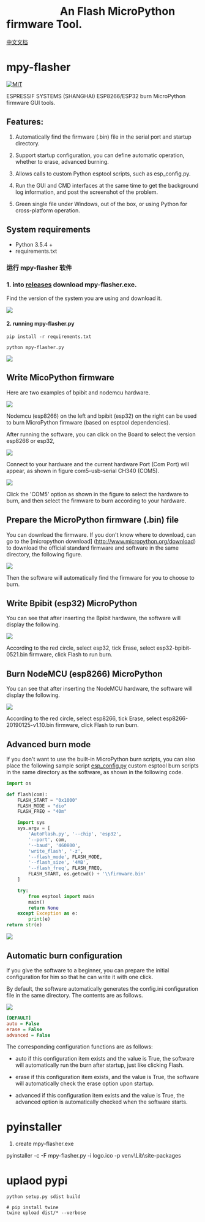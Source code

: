 # &emsp;&emsp;&emsp;&emsp;&emsp;An Flash MicroPython firmware Tool.

[中文文档](README.md)

# mpy-flasher

[![MIT](https://img.shields.io/badge/license-MIT-blue.svg)](./LICENSE)

ESPRESSIF SYSTEMS (SHANGHAI) ESP8266/ESP32 burn MicroPython firmware GUI tools.

## Features:

1. Automatically find the firmware (.bin) file in the serial port and startup directory.

2. Support startup configuration, you can define automatic operation, whether to erase, advanced burning.

3. Allows calls to custom Python esptool scripts, such as esp_config.py.

4. Run the GUI and CMD interfaces at the same time to get the background log information, and post the screenshot of the problem.

5. Green single file under Windows, out of the box, or using Python for cross-platform operation.

## System requirements

- Python 3.5.4 +
- requirements.txt

### 运行 mpy-flasher 软件

### 1. into [releases](https://github.com/junhuanchen/mpy-flasher/releases) download mpy-flasher.exe.

Find the version of the system you are using and download it.

![](readme/00.png)

#### 2. running mpy-flasher.py

```shell
pip install -r requirements.txt

python mpy-flasher.py
```

![](readme/01.png)

## Write MicoPython firmware

Here are two examples of bpibit and nodemcu hardware.

![](readme/03.png)

Nodemcu (esp8266) on the left and bpibit (esp32) on the right can be used to burn MicroPython firmware (based on esptool dependencies).

After running the software, you can click on the Board to select the version esp8266 or esp32,

![](readme/04.png)

Connect to your hardware and the current hardware Port (Com Port) will appear, as shown in figure com5-usb-serial CH340 (COM5).

![](readme/05.png)

Click the 'COM5' option as shown in the figure to select the hardware to burn, and then select the firmware to burn according to your hardware.

## Prepare the MicroPython firmware (.bin) file

You can download the firmware. If you don't know where to download, can go to the [micropython download] (http://www.micropython.org/download) to download the official standard firmware and software in the same directory, the following figure.

![](readme/07.png)

Then the software will automatically find the firmware for you to choose to burn.

## Write Bpibit (esp32) MicroPython

You can see that after inserting the Bpibit hardware, the software will display the following.

![](readme/09.png)

According to the red circle, select esp32, tick Erase, select esp32-bpibit-0521.bin firmware, click Flash to run burn.

## Burn NodeMCU (esp8266) MicroPython

You can see that after inserting the NodeMCU hardware, the software will display the following.

![](readme/11.png)

According to the red circle, select esp8266, tick Erase, select esp8266-20190125-v1.10.bin firmware, click Flash to run burn.

## Advanced burn mode
If you don't want to use the built-in MicroPython burn scripts, you can also place the following sample script [esp_config.py](https://github.com/junhuanchen/mpy-flasher/blob/master/esp_config.py) custom esptool burn scripts in the same directory as the software, as shown in the following code.

```python
import os

def flash(com):
    FLASH_START = "0x1000"
    FLASH_MODE = "dio"
    FLASH_FREQ = "40m"

    import sys
    sys.argv = [
        'AutoFlash.py', '--chip', 'esp32',
        '--port', com,
        '--baud', '460800',
        'write_flash', '-z',
        '--flash_mode', FLASH_MODE,
        '--flash_size', '4MB',
        '--flash_freq', FLASH_FREQ,
        FLASH_START, os.getcwd() + '\\firmware.bin'
    ]

    try:
        from esptool import main
        main()
        return None
    except Exception as e:
        print(e)
return str(e)
```

![](readme/13.png)

## Automatic burn configuration

If you give the software to a beginner, you can prepare the initial configuration for him so that he can write it with one click.

By default, the software automatically generates the config.ini configuration file in the same directory. The contents are as follows.

![](readme/15.png)

```ini
[DEFAULT]
auto = False
erase = False
advanced = False
```

The corresponding configuration functions are as follows:

- auto if this configuration item exists and the value is True, the software will automatically run the burn after startup, just like clicking Flash.

- erase if this configuration item exists, and the value is True, the software will automatically check the erase option upon startup.

- advanced if this configuration item exists and the value is True, the advanced option is automatically checked when the software starts.

# pyinstaller

1. create mpy-flasher.exe

pyinstaller -c -F mpy-flasher.py -i logo.ico -p venv\Lib\site-packages

# uplaod pypi

```shell
python setup.py sdist build
```

```shell
# pip install twine
twine upload dist/* --verbose
```

